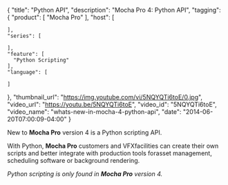 {
  "title": "Python API",
  "description": "Mocha Pro 4: Python API",
  "tagging": {
    "product": [
      "Mocha Pro"
    ],
    "host": [

    ],
    "series": [

    ],
    "feature": [
      "Python Scripting"
    ],
    "language": [

    ]
  },
  "thumbnail_url": "https://img.youtube.com/vi/5NQYQTi6toE/0.jpg",
  "video_url": "https://youtu.be/5NQYQTi6toE",
  "video_id": "5NQYQTi6toE",
  "video_name": "whats-new-in-mocha-4-python-api",
  "date": "2014-06-20T07:00:09-04:00"
}

New to **Mocha Pro** version 4 is a Python scripting API.

With Python, **Mocha Pro** customers and VFXfacilities can create their own
scripts and better integrate with production tools forasset management,
scheduling software or background rendering.

_Python scripting is only found in **Mocha Pro** version 4._
